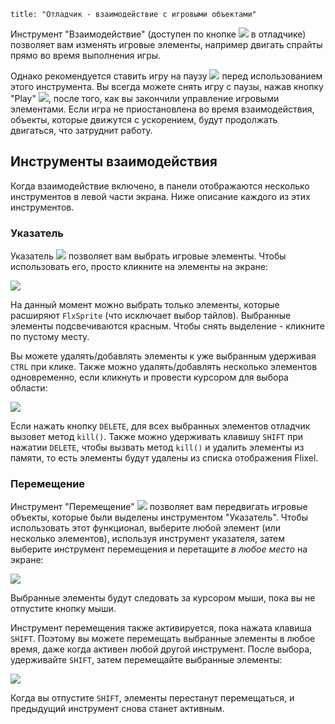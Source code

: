 ```
title: "Отладчик - взаимодействие с игровыми объектами"
```

Инструмент "Взаимодействие" (доступен по кнопке ![](../images/02_handbook/debugger/icons/interactive.png) в отладчике) позволяет вам изменять игровые элементы, например двигать спрайты прямо во время выполнения игры.

Однако рекомендуется ставить игру на паузу ![](../images/02_handbook/debugger/icons/pause.png) перед использованием этого инструмента. Вы всегда можете снять игру с паузы, нажав кнопку "Play" ![](../images/02_handbook/debugger/icons/arrowRight.png), после того, как вы закончили управление игровыми элементами. Если игра не приостановлена во время взаимодействия, объекты, которые движутся с ускорением, будут продолжать двигаться, что затруднит работу.

## Инструменты взаимодействия

Когда взаимодействие включено, в панели отображаются несколько инструментов в левой части экрана. Ниже описание каждого из этих инструментов.

### Указатель

Указатель ![](../images/02_handbook/debugger/icons/cursorCross.png) позволяет вам выбрать игровые элементы. Чтобы использовать его, просто кликните на элементы на экране:

![](../images/02_handbook/debugger/interaction-pointer-simple-select.gif)

На данный момент можно выбрать только элементы, которые расширяют `FlxSprite` (что исключает выбор тайлов). Выбранные элементы подсвечиваются красным. Чтобы снять выделение - кликните по пустому месту.

Вы можете удалять/добавлять элементы к уже выбранным удерживая `CTRL` при клике. Также можно удалять/добавлять несколько элементов одновременно, если кликнуть и провести курсором для выбора области:

![](../images/02_handbook/debugger/interaction-pointer-fine-picking.gif)

Если нажать кнопку `DELETE`, для всех выбранных элементов отладчик вызовет метод `kill()`. Также можно удерживать клавишу `SHIFT` при нажатии `DELETE`, чтобы вызвать метод `kill()` и удалить элементы из памяти, то есть элементы будут удалены из списка отображения Flixel.

### Перемещение

Инструмент "Перемещение" ![](../images/02_handbook/debugger/icons/mover.png) позволяет вам передвигать игровые объекты, которые были выделены инструментом "Указатель". Чтобы использовать этот функционал, выберите любой элемент (или несколько элементов), используя инструмент указателя, затем выберите инструмент перемещения и перетащите *в любое место* на экране:

![](../images/02_handbook/debugger/interaction-mover.gif)

Выбранные элементы будут следовать за курсором мыши, пока вы не отпустите кнопку мыши.

Инструмент перемещения также активируется, пока нажата клавиша `SHIFT`. Поэтому вы можете перемещать выбранные элементы в любое время, даже когда активен любой другой инструмент. После выбора, удерживайте `SHIFT`, затем перемещайте выбранные элементы:

![](../images/02_handbook/debugger/interaction-mover-shortcut.gif)

Когда вы отпустите `SHIFT`, элементы перестанут перемещаться, и предыдущий инструмент снова станет активным.
